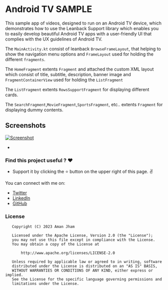 Android TV SAMPLE
==================

This sample app of videos, designed to run on an Android TV device, which demonstrates how to use the Leanback Support library which enables you to easily develop beautiful Android TV apps with a user-friendly UI that complies with the UX guidelines of Android TV.

The `MainActivity.kt` consist of leanback `BrowseFrameLayout`, that helping to show the navigation menu options and `FrameLayout` used for holding the different `fragments`.

The `HomeFragment` extents `Fragment` and attached the custom XML layout which consist of title, subtitle, description, banner image and `FragmentContainerView` used for holding the `ListFragment`

The `ListFragment` extents `RowsSupportFragment` for displaying different cards.

The `SearchFragment`,`MovieFragment`,`SportsFragment`, etc.. extents `Fragment` for displaying dummy contents.

## Screenshots

[![Screenshot](screenshots/atv-leanback-all.png)](https://raw.githubusercontent.com/googlesamples/androidtv-Leanback/master/screenshots/atv-leanback-all.png)

- 
### Find this project useful ? :heart:

* Support it by clicking the :star: button on the upper right of this page. :v:


You can connect with me on:

- [Twitter](https://twitter.com/AMANJHAM)
- [LinkedIn](https://www.linkedin.com/in/aman-jham-9436276a/)
- [GitHub](https://github.com/aman-jham)

### License

```
   Copyright (C) 2023 Aman Jham

   Licensed under the Apache License, Version 2.0 (the "License");
   you may not use this file except in compliance with the License.
   You may obtain a copy of the License at

       http://www.apache.org/licenses/LICENSE-2.0

   Unless required by applicable law or agreed to in writing, software
   distributed under the License is distributed on an "AS IS" BASIS,
   WITHOUT WARRANTIES OR CONDITIONS OF ANY KIND, either express or implied.
   See the License for the specific language governing permissions and
   limitations under the License.
```